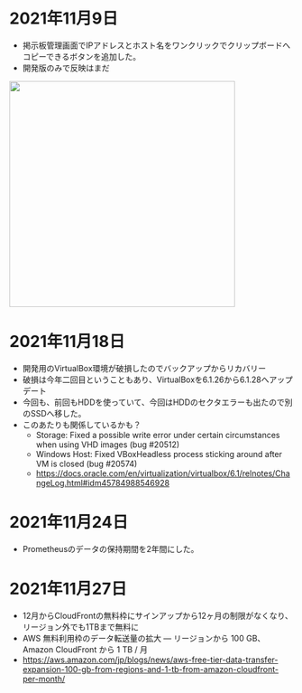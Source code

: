 # 2021年11月9日

- 掲示板管理画面でIPアドレスとホスト名をワンクリックでクリップボードへコピーできるボタンを追加した。
- 開発版のみで反映はまだ

<img src="https://t1.jpnkn.com/wp-content/uploads/2021/11/09225404/2021-11-09.png" width="400">

# 2021年11月18日

- 開発用のVirtualBox環境が破損したのでバックアップからリカバリー
- 破損は今年二回目ということもあり、VirtualBoxを6.1.26から6.1.28へアップデート
- 今回も、前回もHDDを使っていて、今回はHDDのセクタエラーも出たので別のSSDへ移した。
- このあたりも関係しているかも？
  - Storage: Fixed a possible write error under certain circumstances when using VHD images (bug #20512)
  - Windows Host: Fixed VBoxHeadless process sticking around after VM is closed (bug #20574)
  - https://docs.oracle.com/en/virtualization/virtualbox/6.1/relnotes/ChangeLog.html#idm45784988546928

# 2021年11月24日

- Prometheusのデータの保持期間を2年間にした。

# 2021年11月27日

- 12月からCloudFrontの無料枠にサインアップから12ヶ月の制限がなくなり、リージョン外でも1TBまで無料に
- AWS 無料利用枠のデータ転送量の拡大 — リージョンから 100 GB、Amazon CloudFront から 1 TB / 月
- https://aws.amazon.com/jp/blogs/news/aws-free-tier-data-transfer-expansion-100-gb-from-regions-and-1-tb-from-amazon-cloudfront-per-month/
